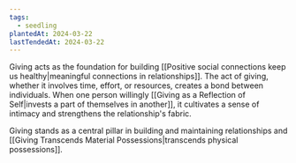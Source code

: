 ```yaml
---
tags:
  - seedling
plantedAt: 2024-03-22
lastTendedAt: 2024-03-22
---
```

Giving acts as the foundation for building [[Positive social connections keep us healthy|meaningful connections in relationships]]. The act of giving, whether it involves time, effort, or resources, creates a bond between individuals. When one person willingly [[Giving as a Reflection of Self|invests a part of themselves in another]], it cultivates a sense of intimacy and strengthens the relationship's fabric.

Giving stands as a central pillar in building and maintaining relationships and [[Giving Transcends Material Possessions|transcends physical possessions]].
